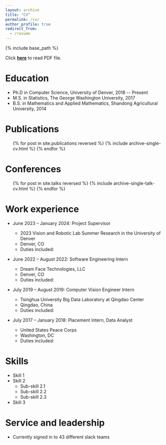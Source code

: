 ```yaml
---
layout: archive
title: "CV"
permalink: /cv/
author_profile: true
redirect_from:
  - /resume
---
```


{% include base_path %}

Click <a href="../files/JS-CV.pdf" target="_blank">**here**</a> to read PDF file.

Education
======
* Ph.D in Computer Science, University of Denver, 2018 -- Present
* M.S. in Statistics, The George Washington University, 2017
* B.S. in Mathematics and Applied Mathematics, Shandong Agricultural University, 2014

Publications
======
  <ul>{% for post in site.publications reversed %}
    {% include archive-single-cv.html %}
  {% endfor %}</ul>
  
Conferences
======
  <ul>{% for post in site.talks reversed %}
    {% include archive-single-talk-cv.html  %}
  {% endfor %}</ul>

Work experience
======
* June 2023 – January 2024: Project Supervisor
  * 2023 Vision and Robotic Lab Summer Research in the University of Denver 
  * Denver, CO                                                             
  * Duties included:

* June 2022 – August 2022: Software Engineering Intern
  * Dream Face Technologies, LLC
  * Denver, CO   
  * Duties included:                                                                                            

* July 2019 – August 2019: Computer Vision Engineer Intern
  * Tsinghua University Big Data Laboratory at Qingdao Center
  * Qingdao, China     
  * Duties included:                                    

* July 2017 – January 2018: Placement Intern, Data Analyst
  * United States Peace Corps
  * Washington, DC    
  * Duties included:                                                                                                

Skills
======
* Skill 1
* Skill 2
  * Sub-skill 2.1
  * Sub-skill 2.2
  * Sub-skill 2.3
* Skill 3

Service and leadership
======
* Currently signed in to 43 different slack teams
